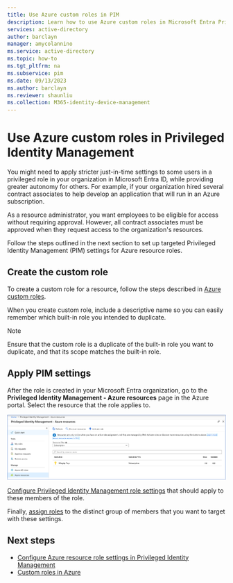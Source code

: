 ```yaml
---
title: Use Azure custom roles in PIM
description: Learn how to use Azure custom roles in Microsoft Entra Privileged Identity Management (PIM).
services: active-directory
author: barclayn
manager: amycolannino
ms.service: active-directory
ms.topic: how-to
ms.tgt_pltfrm: na
ms.subservice: pim
ms.date: 09/13/2023
ms.author: barclayn
ms.reviewer: shaunliu
ms.collection: M365-identity-device-management
---
```


# Use Azure custom roles in Privileged Identity Management

You might need to apply stricter just-in-time settings to some users in a privileged role in your organization in Microsoft Entra ID, while providing greater autonomy for others. For example, if your organization hired several contract associates to help develop an application that will run in an Azure subscription.

As a resource administrator, you want employees to be eligible for access without requiring approval. However, all contract associates must be approved when they request access to the organization's resources.

Follow the steps outlined in the next section to set up targeted Privileged Identity Management (PIM) settings for Azure resource roles.

## Create the custom role

To create a custom role for a resource, follow the steps described in [Azure custom roles](/azure/role-based-access-control/custom-roles).

When you create custom role, include a descriptive name so you can easily remember which built-in role you intended to duplicate.

> [!NOTE]
> Ensure that the custom role is a duplicate of the built-in role you want to duplicate, and that its scope matches the built-in role.

## Apply PIM settings

After the role is created in your Microsoft Entra organization, go to the **Privileged Identity Management - Azure resources** page in the Azure portal. Select the resource that the role applies to.

![The "Privileged Identity Management - Azure resources" pane](media/pim-resource-roles-custom-role-policy/aadpim-manage-azure-resource-some-there.png)

[Configure Privileged Identity Management role settings](pim-resource-roles-configure-role-settings.md) that should apply to these members of the role.

Finally, [assign roles](pim-resource-roles-assign-roles.md) to the distinct group of members that you want to target with these settings.

## Next steps

- [Configure Azure resource role settings in Privileged Identity Management](pim-resource-roles-configure-role-settings.md)
- [Custom roles in Azure](/azure/role-based-access-control/custom-roles)
